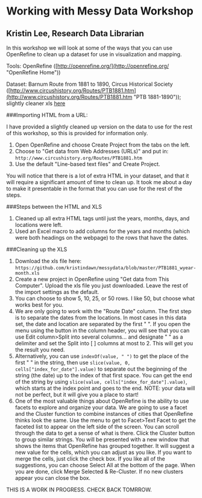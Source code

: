 # Working with Messy Data Workshop #
## Kristin Lee, Research Data Librarian 

In this workshop we will look at some of the ways that you can use OpenRefine to clean up a dataset for use in visualization and mapping. 

Tools: OpenRefine ([http://openrefine.org/](http://openrefine.org/ "OpenRefine Home"))

Dataset: Barnum Route from 1881 to 1890, Circus Historical Society ([http://www.circushistory.org/Routes/PTB1881.htm](http://www.circushistory.org/Routes/PTB1881.htm "PTB 1881-1890")); slightly cleaner xls [here](https://github.com/kristindawn/messydata/blob/master/PTB1881_wyear-month.xls "PTB 1881-1890 Excel")

###Importing HTML from a URL:

I have provided a slightly cleaned up version on the data to use for the rest of this workshop, so this is provided for information only.

1. Open OpenRefine and choose Create Project from the tabs on the left. 
2. Choose to "Get data from Web Addresses (URLs)" and put in: `http://www.circushistory.org/Routes/PTB1881.htm`
3. Use the default "Line-based text files" and Create Project.

You will notice that there is a lot of extra HTML in your dataset, and that it will require a significant amount of time to clean up. It took me about a day to make it presentable in the format that you can use for the rest of the steps.

###Steps between the HTML and XLS

1. Cleaned up all extra HTML tags until just the years, months, days, and locations were left.
2. Used an Excel macro to add columns for the years and months (which were both headings on the webpage) to the rows that have the dates. 

###Cleaning up the XLS



1. Download the xls file here: `https://github.com/kristindawn/messydata/blob/master/PTB1881_wyear-month.xls`
2. Create a new project in OpenRefine using "Get data from This Computer". Upload the xls file you just downloaded. Leave the rest of the import settings as the default.
2. You can choose to show 5, 10, 25, or 50 rows. I like 50, but choose what works best for you.
3. We are only going to work with the "Route Date" column. The first step is to separate the dates from the locations. In most cases in this data set, the date and location are separated by the first " ". If you open the menu using the button in the column header, you will see that you can use Edit column>Split into several columns... and designate " " as a delimiter and set the Split into [ ] columns at most to 2. This will get you the result you need. 
4. Alternatively, you can use `indexOf(value, " ")` to get the place of the first " " in the string, then use `slice(value, 0, cells["index_for_date"].value)` to separate out the beginning of the string (the date) up to the index of that first space. You can get the end of the string by using `slice(value, cells["index_for_date"].value)`, which starts at the index point and goes to the end. NOTE: your data will not be perfect, but it will give you a place to start!
5. One of the most valuable things about OpenRefine is the ability to use facets to explore  and organize your data. We are going to use a facet and the Cluster function to combine instances of cities that OpenRefine thinks look the same. Use the menu to get to Facet>Text Facet to get the faceted list to appear on the left side of the screen. You can scroll through the data to get a sense of what is there. Click the Cluster button to group similar strings. You will be presented with a new window that shows the items that OpenRefine has grouped together. It will suggest a new value for the cells, which you can adjust as you like. If you want to merge the cells, just click the check box. If you like all of the suggestions, you can choose Select All at the bottom of the page. When you are done, click Merge Selected & Re-Cluster. If no new clusters appear you can close the box.


THIS IS A WORK IN PROGRESS. CHECK BACK TOMRROW.             





